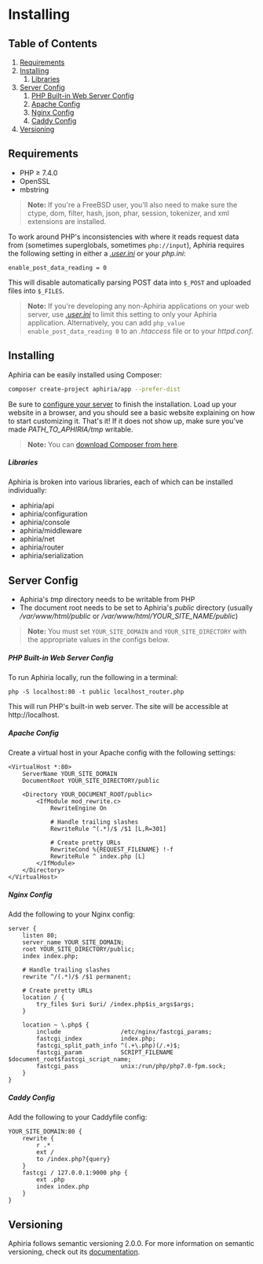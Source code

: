 # Installing

## Table of Contents
1. [Requirements](#requirements)
2. [Installing](#installing)
   1. [Libraries](#libraries)
3. [Server Config](#server-config)
   1. [PHP Built-in Web Server Config](#php-built-in-web-server-config)
   2. [Apache Config](#apache-config)
   3. [Nginx Config](#nginx-config)
   4. [Caddy Config](#caddy-config)
4. [Versioning](#versioning)

<h2 id="requirements">Requirements</h2>

* PHP &ge; 7.4.0
* OpenSSL
* mbstring

> **Note:** If you're a FreeBSD user, you'll also need to make sure the ctype, dom, filter, hash, json, phar, session, tokenizer, and xml extensions are installed.

To work around PHP's inconsistencies with where it reads request data from (sometimes superglobals, sometimes `php://input`), Aphiria requires the following setting in either a <a href="http://php.net/manual/en/configuration.file.per-user.php" target="_blank">_.user.ini_</a> or your _php.ini_:

```
enable_post_data_reading = 0
```

This will disable automatically parsing POST data into `$_POST` and uploaded files into `$_FILES`.

> **Note:** If you're developing any non-Aphiria applications on your web server, use <a href="http://php.net/manual/en/configuration.file.per-user.php" target="_blank">_.user.ini_</a> to limit this setting to only your Aphiria application.  Alternatively, you can add `php_value enable_post_data_reading 0` to an _.htaccess_ file or to your _httpd.conf_.

<h2 id="installing">Installing</h2>

Aphiria can be easily installed using Composer:

```bash
composer create-project aphiria/app --prefer-dist
```

Be sure to [configure your server](#server-config) to finish the installation.  Load up your website in a browser, and you should see a basic website explaining on how to start customizing it.  That's it!  If it does not show up, make sure you've made *PATH_TO_APHIRIA/tmp* writable.

> **Note:** You can <a href="https://getcomposer.org/download/" target="_blank">download Composer from here</a>.

<h5 id="libraries">Libraries</h5>

Aphiria is broken into various libraries, each of which can be installed individually:

* aphiria/api
* aphiria/configuration
* aphiria/console
* aphiria/middleware
* aphiria/net
* aphiria/router
* aphiria/serialization

<h2 id="server-config">Server Config</h2>

* Aphiria's _tmp_ directory needs to be writable from PHP
* The document root needs to be set to Aphiria's _public_ directory (usually _/var/www/html/public_ or */var/www/html/YOUR_SITE_NAME/public*)

> **Note:** You must set `YOUR_SITE_DOMAIN` and `YOUR_SITE_DIRECTORY` with the appropriate values in the configs below.

<h5 id="php-built-in-web-server-config">PHP Built-in Web Server Config</h5>

To run Aphiria locally, run the following in a terminal:

```
php -S localhost:80 -t public localhost_router.php
```
    
This will run PHP's built-in web server. The site will be accessible at http://localhost.

<h5 id="apache-config">Apache Config</h5>

Create a virtual host in your Apache config with the following settings:

```
<VirtualHost *:80>
    ServerName YOUR_SITE_DOMAIN
    DocumentRoot YOUR_SITE_DIRECTORY/public

    <Directory YOUR_DOCUMENT_ROOT/public>
        <IfModule mod_rewrite.c>
            RewriteEngine On

            # Handle trailing slashes
            RewriteRule ^(.*)/$ /$1 [L,R=301]

            # Create pretty URLs
            RewriteCond %{REQUEST_FILENAME} !-f
            RewriteRule ^ index.php [L]
        </IfModule>
    </Directory>
</VirtualHost>
```

<h5 id="nginx-config">Nginx Config</h5>

Add the following to your Nginx config:

```
server {
    listen 80;
    server_name YOUR_SITE_DOMAIN;
    root YOUR_SITE_DIRECTORY/public;
    index index.php;
    
    # Handle trailing slashes
    rewrite ^/(.*)/$ /$1 permanent;
    
    # Create pretty URLs
    location / {
        try_files $uri $uri/ /index.php$is_args$args;
    }
    
    location ~ \.php$ {
        include                 /etc/nginx/fastcgi_params;
        fastcgi_index           index.php;
        fastcgi_split_path_info ^(.+\.php)(/.+)$;
        fastcgi_param           SCRIPT_FILENAME $document_root$fastcgi_script_name;
        fastcgi_pass            unix:/run/php/php7.0-fpm.sock;
    }
}
```

<h5 id="caddy-config">Caddy Config</h5>

Add the following to your Caddyfile config:

```
YOUR_SITE_DOMAIN:80 {
    rewrite {
        r .*
        ext /
        to /index.php?{query}
    }
    fastcgi / 127.0.0.1:9000 php {
        ext .php
        index index.php
    }
}
```

<h2 id="versioning">Versioning</h2>

Aphiria follows semantic versioning 2.0.0.  For more information on semantic versioning, check out its <a href="http://semver.org/" title="Semantic versioning documentation" target="_blank">documentation</a>.
